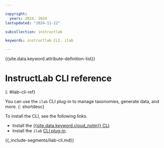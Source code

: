 ```yaml
---

copyright:
  years: 2024, 2024
lastupdated: "2024-11-22"

subcollection: instructlab

keywords: instructlab CLI, ilab

---
```


{{site.data.keyword.attribute-definition-list}}



# InstructLab CLI reference
{: #ilab-cli-ref}

You can use the `ilab` CLI plug-in to manage taxonomies, generate data, and more.
{: shortdesc}

To install the CLI, see the following links.

* Install the [{{site.data.keyword.cloud_notm}} CLI](/docs/cli?topic=cli-getting-started).
* Install the `ilab` [CLI plug-in](/docs/instructlab?topic=instructlab-getting-started#cli-install).




{{_include-segments/ilab-cli.md}}



